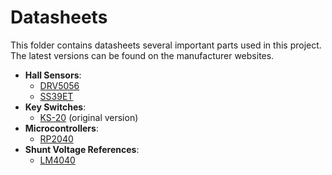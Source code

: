 # Datasheets

This folder contains datasheets several important parts used in this project. The latest versions can be found on the manufacturer websites.

- **Hall Sensors**:
  - [DRV5056](./drv5056/)
  - [SS39ET](./ss39et/)
- **Key Switches**:
  - [KS-20](./ks-20/) (original version)
- **Microcontrollers**:
  - [RP2040](./rp2040/)
- **Shunt Voltage References**:
  - [LM4040](./lm4040/)
